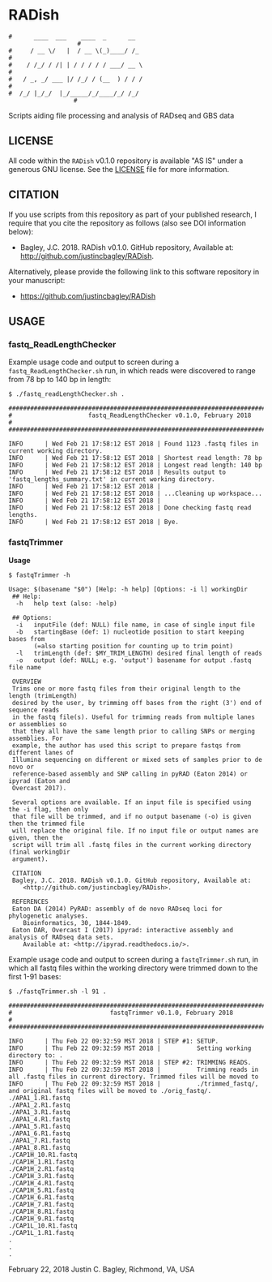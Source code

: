 # RADish

```
#      ____  ___    ____  _      __                                                      #
#     / __ \/   |  / __ \(_)____/ /_                                                     #
#    / /_/ / /| | / / / / / ___/ __ \                                                    #
#   / _, _/ ___ |/ /_/ / (__  ) / / /                                                    #
#  /_/ |_/_/  |_/_____/_/____/_/ /_/                                                     #
```

Scripts aiding file processing and analysis of RADseq and GBS data

## LICENSE

All code within the ```RADish``` v0.1.0 repository is available "AS IS" under a generous GNU license. See the [LICENSE](LICENSE) file for more information.

## CITATION

If you use scripts from this repository as part of your published research, I require that you cite the repository as follows (also see DOI information below): 
  
- Bagley, J.C. 2018. RADish v0.1.0. GitHub repository, Available at: http://github.com/justincbagley/RADish.

Alternatively, please provide the following link to this software repository in your manuscript:

- https://github.com/justincbagley/RADish


## USAGE

### fastq_ReadLengthChecker

Example usage code and output to screen during a ```fastq_ReadLengthChecker.sh``` run, in which
reads were discovered to range from 78 bp to 140 bp in length:

```
$ ./fastq_readLengthChecker.sh .

##########################################################################################
#                     fastq_ReadLengthChecker v0.1.0, February 2018                      #
##########################################################################################

INFO      | Wed Feb 21 17:58:12 EST 2018 | Found 1123 .fastq files in current working directory. 
INFO      | Wed Feb 21 17:58:12 EST 2018 | Shortest read length: 78 bp 
INFO      | Wed Feb 21 17:58:12 EST 2018 | Longest read length: 140 bp 
INFO      | Wed Feb 21 17:58:12 EST 2018 | Results output to 'fastq_lengths_summary.txt' in current working directory.
INFO      | Wed Feb 21 17:58:12 EST 2018 | 
INFO      | Wed Feb 21 17:58:12 EST 2018 | ...Cleaning up workspace... 
INFO      | Wed Feb 21 17:58:12 EST 2018 | 
INFO      | Wed Feb 21 17:58:12 EST 2018 | Done checking fastq read lengths. 
INFO      | Wed Feb 21 17:58:12 EST 2018 | Bye.
```

### fastqTrimmer

**Usage**

```
$ fastqTrimmer -h

Usage: $(basename "$0") [Help: -h help] [Options: -i l] workingDir 
 ## Help:
  -h   help text (also: -help)

 ## Options:
  -i   inputFile (def: NULL) file name, in case of single input file
  -b   startingBase (def: 1) nucleotide position to start keeping bases from
       (=also starting position for counting up to trim point)
  -l   trimLength (def: $MY_TRIM_LENGTH) desired final length of reads
  -o   output (def: NULL; e.g. 'output') basename for output .fastq file name
  
 OVERVIEW
 Trims one or more fastq files from their original length to the length (trimLength) 
 desired by the user, by trimming off bases from the right (3') end of sequence reads
 in the fastq file(s). Useful for trimming reads from multiple lanes or assemblies so 
 that they all have the same length prior to calling SNPs or merging assemblies. For 
 example, the author has used this script to prepare fastqs from different lanes of 
 Illumina sequencing on different or mixed sets of samples prior to de novo or 
 reference-based assembly and SNP calling in pyRAD (Eaton 2014) or ipyrad (Eaton and 
 Overcast 2017).
 
 Several options are available. If an input file is specified using the -i flag, then only 
 that file will be trimmed, and if no output basename (-o) is given then the trimmed file 
 will replace the original file. If no input file or output names are given, then the 
 script will trim all .fastq files in the current working directory (final workingDir
 argument).

 CITATION
 Bagley, J.C. 2018. RADish v0.1.0. GitHub repository, Available at: 
	<http://github.com/justincbagley/RADish>.

 REFERENCES
 Eaton DA (2014) PyRAD: assembly of de novo RADseq loci for phylogenetic analyses. 
	Bioinformatics, 30, 1844-1849.
 Eaton DAR, Overcast I (2017) ipyrad: interactive assembly and analysis of RADseq data sets. 
	Available at: <http://ipyrad.readthedocs.io/>.
```

Example usage code and output to screen during a ```fastqTrimmer.sh``` run, in which all fastq
files within the working directory were trimmed down to the first 1-91 bases:


```
$ ./fastqTrimmer.sh -l 91 .

##########################################################################################
#                           fastqTrimmer v0.1.0, February 2018                           #
##########################################################################################

INFO      | Thu Feb 22 09:32:59 MST 2018 | STEP #1: SETUP. 
INFO      | Thu Feb 22 09:32:59 MST 2018 |          Setting working directory to: . 
INFO      | Thu Feb 22 09:32:59 MST 2018 | STEP #2: TRIMMING READS. 
INFO      | Thu Feb 22 09:32:59 MST 2018 |          Trimming reads in all .fastq files in current directory. Trimmed files will be moved to 
INFO      | Thu Feb 22 09:32:59 MST 2018 |          ./trimmed_fastq/, and original fastq files will be moved to ./orig_fastq/.  
./APA1_1.R1.fastq
./APA1_2.R1.fastq
./APA1_3.R1.fastq
./APA1_4.R1.fastq
./APA1_5.R1.fastq
./APA1_6.R1.fastq
./APA1_7.R1.fastq
./APA1_8.R1.fastq
./CAP1H_10.R1.fastq
./CAP1H_1.R1.fastq
./CAP1H_2.R1.fastq
./CAP1H_3.R1.fastq
./CAP1H_4.R1.fastq
./CAP1H_5.R1.fastq
./CAP1H_6.R1.fastq
./CAP1H_7.R1.fastq
./CAP1H_8.R1.fastq
./CAP1H_9.R1.fastq
./CAP1L_10.R1.fastq
./CAP1L_1.R1.fastq
.
.
.
```


February 22, 2018
Justin C. Bagley, Richmond, VA, USA
